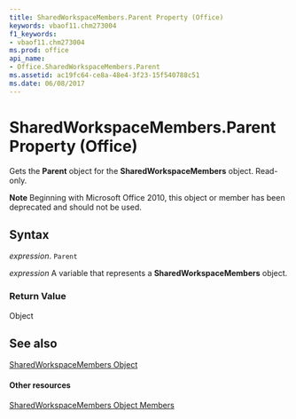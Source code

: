 ```yaml
---
title: SharedWorkspaceMembers.Parent Property (Office)
keywords: vbaof11.chm273004
f1_keywords:
- vbaof11.chm273004
ms.prod: office
api_name:
- Office.SharedWorkspaceMembers.Parent
ms.assetid: ac19fc64-ce8a-48e4-3f23-15f540788c51
ms.date: 06/08/2017
---
```



# SharedWorkspaceMembers.Parent Property (Office)

Gets the  **Parent** object for the **SharedWorkspaceMembers** object. Read-only.


 **Note**  Beginning with Microsoft Office 2010, this object or member has been deprecated and should not be used.


## Syntax

 _expression_. `Parent`

 _expression_ A variable that represents a **SharedWorkspaceMembers** object.


### Return Value

Object


## See also


[SharedWorkspaceMembers Object](sharedworkspacemembers-object-office.md)
#### Other resources


[SharedWorkspaceMembers Object Members](sharedworkspacemembers-members-office.md)

